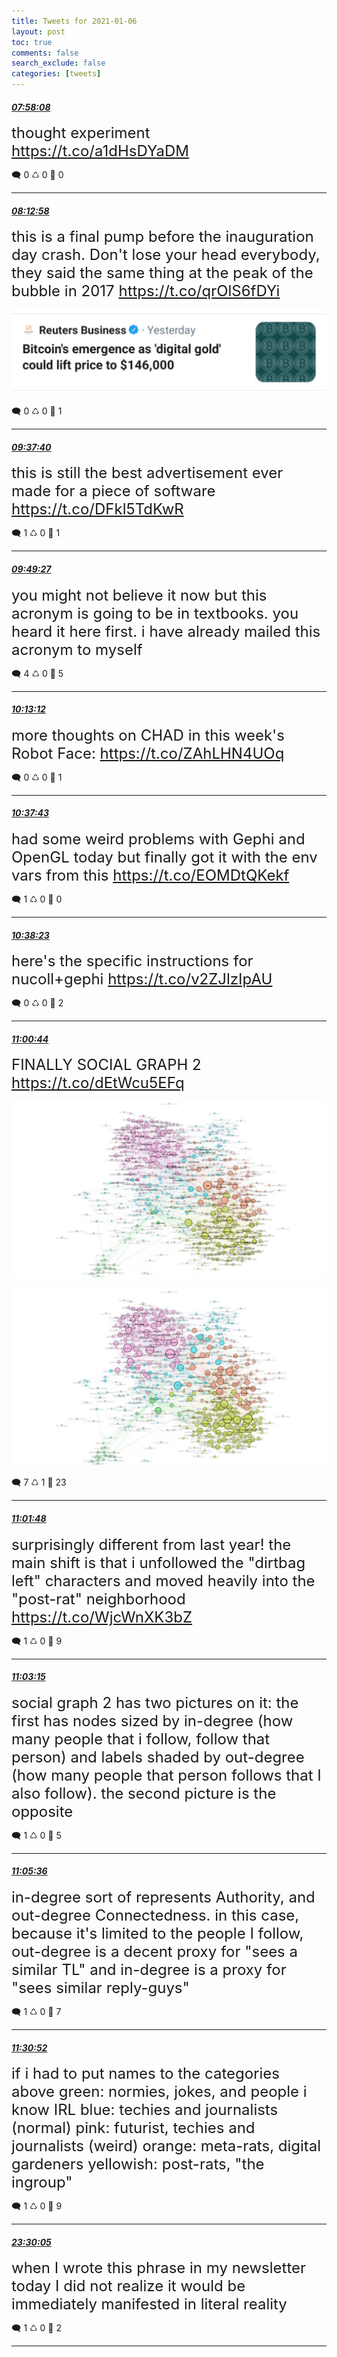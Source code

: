 ```yaml
---
title: Tweets for 2021-01-06
layout: post
toc: true
comments: false
search_exclude: false
categories: [tweets]
---
```



#### <a href = "https://twitter.com/deepfates/status/1346833436720283648">*07:58:08*</a>

<font size="5">thought experiment   https://t.co/a1dHsDYaDM</font>



🗨️ 0 ♺ 0 🤍  0   

---
    
#### <a href = "https://twitter.com/deepfates/status/1346837168107315200">*08:12:58*</a>

<font size="5">this is a final pump before the inauguration day crash. Don't lose your head everybody, they said the same thing at the peak of the bubble in 2017  https://t.co/qrOlS6fDYi</font>

![image from twitter](/images/ErDtQ74VEAEc3HO.jpg)


🗨️ 0 ♺ 0 🤍  1   

---
    
#### <a href = "https://twitter.com/deepfates/status/1346858482025295872">*09:37:40*</a>

<font size="5">this is still the best advertisement ever made for a piece of software  https://t.co/DFkl5TdKwR</font>



🗨️ 1 ♺ 0 🤍  1   

---
    
#### <a href = "https://twitter.com/deepfates/status/1346861446701981700">*09:49:27*</a>

<font size="5">you might not believe it now but this acronym is going to be in textbooks. you heard it here first. i have already mailed this acronym to myself</font>



🗨️ 4 ♺ 0 🤍  5   

---
    
#### <a href = "https://twitter.com/deepfates/status/1346867425808162816">*10:13:12*</a>

<font size="5">more thoughts on CHAD in this week's Robot Face:  https://t.co/ZAhLHN4UOq</font>



🗨️ 0 ♺ 0 🤍  1   

---
    
#### <a href = "https://twitter.com/deepfates/status/1346873595981656066">*10:37:43*</a>

<font size="5">had some weird problems with Gephi and OpenGL today but finally got it with the env vars from this  https://t.co/EOMDtQKekf</font>



🗨️ 1 ♺ 0 🤍  0   

---
    
#### <a href = "https://twitter.com/deepfates/status/1346873761316937729">*10:38:23*</a>

<font size="5">here's the specific instructions for nucoll+gephi  https://t.co/v2ZJlzIpAU</font>



🗨️ 0 ♺ 0 🤍  2   

---
    
#### <a href = "https://twitter.com/deepfates/status/1346879388177080320">*11:00:44*</a>

<font size="5">FINALLY  SOCIAL GRAPH 2  https://t.co/dEtWcu5EFq</font>

![image from twitter](/images/ErETosZXMAI2hpB.jpg)

![image from twitter](/images/ErETpx1XcAEOO2O.jpg)


🗨️ 7 ♺ 1 🤍  23   

---
    
#### <a href = "https://twitter.com/deepfates/status/1346879655886917632">*11:01:48*</a>

<font size="5">surprisingly different from last year! the main shift is that i unfollowed the "dirtbag left" characters and moved heavily into the "post-rat" neighborhood   https://t.co/WjcWnXK3bZ</font>



🗨️ 1 ♺ 0 🤍  9   

---
    
#### <a href = "https://twitter.com/deepfates/status/1346880019390455808">*11:03:15*</a>

<font size="5">social graph 2 has two pictures on it: the first has nodes sized by in-degree (how many people that i follow, follow that person) and labels shaded by out-degree (how many people that person follows that I also follow). the second picture is the opposite</font>



🗨️ 1 ♺ 0 🤍  5   

---
    
#### <a href = "https://twitter.com/deepfates/status/1346880614503481347">*11:05:36*</a>

<font size="5">in-degree sort of represents Authority, and out-degree Connectedness. in this case, because it's limited to the people I follow, out-degree is a decent proxy for "sees a similar TL" and in-degree is a proxy for "sees similar reply-guys"</font>



🗨️ 1 ♺ 0 🤍  7   

---
    
#### <a href = "https://twitter.com/deepfates/status/1346886970107162633">*11:30:52*</a>

<font size="5">if i had to put names to the categories above   green: normies, jokes, and people i know IRL blue: techies and journalists (normal) pink: futurist, techies and journalists (weird) orange: meta-rats, digital gardeners yellowish: post-rats, "the ingroup"</font>



🗨️ 1 ♺ 0 🤍  9   

---
    
#### <a href = "https://twitter.com/deepfates/status/1347067967364870144">*23:30:05*</a>

<font size="5">when I wrote this phrase in my newsletter today I did not realize it would be immediately manifested in literal reality</font>



🗨️ 1 ♺ 0 🤍  2   

---
    
            


